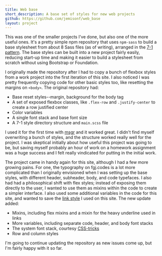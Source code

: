 ```yaml
---
title: Web base
short_description: A base set of styles for new web projects
github: https://github.com/jemisonf/web_base
layout: project
---
```


This was one of the smaller projects I've done, but also one of the more useful ones. It's a pretty simple npm repository that uses `npm-sass` to build a base stylesheet from about 8 Sass files (as of writing), arranged in the [7-1 pattern](https://sass-guidelin.es/#the-7-1-pattern). The base styles can be built into a new project fairly easily, reducing start-up time and making it easier to build a stylesheet from scratch without using Bootstrap or Foundation.

I originally made the repository after I had to copy a bunch of flexbox styles from a work project into the first iteration of this site. I also noticed I was pretty frequently copying code for other basic styles too, like resetting the margins on `<body>`. The original repository had:

* Base reset styles--margin, background for the body tag
* A set of exposed flexbox classes, like `.flex-row` and `.justify-center` to create a row justified center
* Color variables
* A single font stack and base font size
* A 7-1 style directory structure and `main.scss` file

I used it for the first time with [msgr](/projects/msgr) and it worked great. I didn't find myself overwriting a bunch of styles, and the structure worked really well for the project. I was skeptical initially about how useful this project was going to be, but saving myself probably an hour of work on a homework assignment was a huge success and I felt really vindicated for putting in the initial work.

The project came in handy again for this site, although I had a few more growing pains. For one, the typography on fgj.codes is a lot more complicated than I originally envisioned when I was setting up the base styles, with different header, subheader, body, and code typefaces. I also had had a philosophical shift with flex styles; instead of exposing them directly to the user, I wanted to use them as mixins within the code to create a simpler interface. I also used some additional variables in the code for this site, and wanted to save the [link style](.) I used on this site. The new update added:

* Mixins, including flex mixins and a mixin for the heavy underline used in links
* More variables, including separate code, header, and body font stacks
* The system font stack, courtesy [CSS-tricks](https://css-tricks.com/snippets/css/system-font-stack/)
* Row and column styles 

I'm going to continue updating the repository as new issues come up, but I'm fairly happy with it so far.
